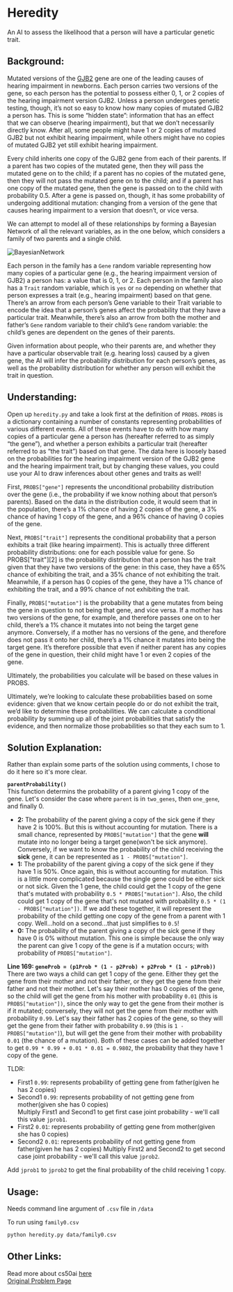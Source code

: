 # Heredity

An AI to assess the likelihood that a person will have a particular genetic trait.

## Background:

Mutated versions of the [GJB2](https://www.ncbi.nlm.nih.gov/pmc/articles/PMC1285178/) gene are one of the leading causes of hearing impairment in newborns. Each person carries two versions of the gene, so each person has the potential to possess either 0, 1, or 2 copies of the hearing impairment version GJB2. Unless a person undergoes genetic testing, though, it’s not so easy to know how many copies of mutated GJB2 a person has. This is some “hidden state”: information that has an effect that we can observe (hearing impairment), but that we don’t necessarily directly know. After all, some people might have 1 or 2 copies of mutated GJB2 but not exhibit hearing impairment, while others might have no copies of mutated GJB2 yet still exhibit hearing impairment.

Every child inherits one copy of the GJB2 gene from each of their parents. If a parent has two copies of the mutated gene, then they will pass the mutated gene on to the child; if a parent has no copies of the mutated gene, then they will not pass the mutated gene on to the child; and if a parent has one copy of the mutated gene, then the gene is passed on to the child with probability 0.5. After a gene is passed on, though, it has some probability of undergoing additional mutation: changing from a version of the gene that causes hearing impairment to a version that doesn’t, or vice versa.

We can attempt to model all of these relationships by forming a Bayesian Network of all the relevant variables, as in the one below, which considers a family of two parents and a single child.

![BayesianNetwork](https://cs50.harvard.edu/ai/2020/projects/2/heredity/images/gene_network.png)

Each person in the family has a `Gene` random variable representing how many copies of a particular gene (e.g., the hearing impairment version of GJB2) a person has: a value that is 0, 1, or 2. Each person in the family also has a `Trait` random variable, which is `yes` or `no` depending on whether that person expresses a trait (e.g., hearing impairment) based on that gene. There’s an arrow from each person’s Gene variable to their Trait variable to encode the idea that a person’s genes affect the probability that they have a particular trait. Meanwhile, there’s also an arrow from both the mother and father’s `Gene` random variable to their child’s `Gene` random variable: the child’s genes are dependent on the genes of their parents.

Given information about people, who their parents are, and whether they have a particular observable trait (e.g. hearing loss) caused by a given gene, the AI will infer the probability distribution for each person’s genes, as well as the probability distribution for whether any person will exhibit the trait in question.

## Understanding:

Open up `heredity.py` and take a look first at the definition of `PROBS`. `PROBS` is a dictionary containing a number of constants representing probabilities of various different events. All of these events have to do with how many copies of a particular gene a person has (hereafter referred to as simply “the gene”), and whether a person exhibits a particular trait (hereafter referred to as “the trait”) based on that gene. The data here is loosely based on the probabilities for the hearing impairment version of the GJB2 gene and the hearing impairment trait, but by changing these values, you could use your AI to draw inferences about other genes and traits as well!

First, `PROBS["gene"]` represents the unconditional probability distribution over the gene (i.e., the probability if we know nothing about that person’s parents). Based on the data in the distribution code, it would seem that in the population, there’s a 1% chance of having 2 copies of the gene, a 3% chance of having 1 copy of the gene, and a 96% chance of having 0 copies of the gene.

Next, `PROBS["trait"]` represents the conditional probability that a person exhibits a trait (like hearing impairment). This is actually three different probability distributions: one for each possible value for gene. So PROBS["trait"][2] is the probability distribution that a person has the trait given that they have two versions of the gene: in this case, they have a 65% chance of exhibiting the trait, and a 35% chance of not exhibiting the trait. Meanwhile, if a person has 0 copies of the gene, they have a 1% chance of exhibiting the trait, and a 99% chance of not exhibiting the trait.

Finally, `PROBS["mutation"]` is the probability that a gene mutates from being the gene in question to not being that gene, and vice versa. If a mother has two versions of the gene, for example, and therefore passes one on to her child, there’s a 1% chance it mutates into not being the target gene anymore. Conversely, if a mother has no versions of the gene, and therefore does not pass it onto her child, there’s a 1% chance it mutates into being the target gene. It’s therefore possible that even if neither parent has any copies of the gene in question, their child might have 1 or even 2 copies of the gene.

Ultimately, the probabilities you calculate will be based on these values in PROBS.

Ultimately, we’re looking to calculate these probabilities based on some evidence: given that we know certain people do or do not exhibit the trait, we’d like to determine these probabilities. We can calculate a conditional probability by summing up all of the joint probabilities that satisfy the evidence, and then normalize those probabilities so that they each sum to 1.

## Solution Explanation:

Rather than explain some parts of the solution using comments, I chose to do it here so it's more clear.

**`parentProbability()`**  
This function determins the probability of a parent giving 1 copy of the gene. Let's consider the case where `parent` is in `two_genes`, then `one_gene`, and finally 0. 
- **2:** The probability of the parent giving a copy of the sick gene if they have 2 is 100%. But this is without accounting for mutation. There is a small chance, represented by `PROBS["mutation"]` that the gene **will** mutate into no longer being a target gene(won't be sick anymore). Conversely, if we want to know the probability of the child receiving the **sick** gene, it can be represented as `1 - PROBS["mutation"]`.
- **1:** The probability of the parent giving a copy of the sick gene if they have 1 is 50%. Once again, this is without accounting for mutation. This is a little more complicated because the single gene could be either sick or not sick. Given the 1 gene, the child could get the 1 copy of the gene that's mutated with probability `0.5 * PROBS["mutation"]`. Also, the child could get 1 copy of the gene that's not mutated with probability `0.5 * (1 - PROBS["mutation"])`. If we add these together, it will represent the probability of the child getting one copy of the gene from a parent with 1 copy. Well...hold on a second...that just simplifies to `0.5`!
- **0:** The probability of the parent giving a copy of the sick gene if they have 0 is 0% without mutation. This one is simple because the only way the parent can give 1 copy of the gene is if a mutation occurs; with probability of `PROBS["mutation"]`.

**Line 169: `geneProb = (p1Prob * (1 - p2Prob) + p2Prob * (1 - p1Prob))`**  
There are two ways a child can get 1 copy of the gene. Either they get the gene from their mother and not their father, or they get the gene from their father and not their mother. Let's say their mother has 0 copies of the gene, so the child will get the gene from his mother with probability `0.01` (this is `PROBS["mutation"])`, since the only way to get the gene from their mother is if it mutated; conversely, they will not get the gene from their mother with probability `0.99`. Let's say their father has 2 copies of the gene, so they will get the gene from their father with probability `0.99` (this is `1 - PROBS["mutation"]`), but will get the gene from their mother with probability `0.01` (the chance of a mutation). Both of these cases can be added together to get `0.99 * 0.99 + 0.01 * 0.01 = 0.9802`, the probability that they have 1 copy of the gene.

TLDR:
- First1 `0.99`: represents probability of getting gene from father(given he has 2 copies)
- Second1 `0.99`: represents probability of not getting gene from mother(given she has 0 copies)  
Multiply First1 and Second1 to get first case joint probability - we'll call this value `jprob1`.
- First2 `0.01`: represents probability of getting gene from mother(given she has 0 copies)
- Second2 `0.01`: represents probability of not getting gene from father(given he has 2 copies)
Multiply First2 and Second2 to get second case joint probability - we'll call this value `jprob2`.

Add `jprob1` to `jprob2` to get the final probability of the child receiving 1 copy.



## Usage:

Needs command line argument of `.csv` file in `/data`

To run using `family0.csv`
```bash
python heredity.py data/family0.csv
```

## Other Links:

Read more about cs50ai [here](https://cs50.harvard.edu/ai/2020/)  
[Original Problem Page](https://cs50.harvard.edu/ai/2020/projects/2/heredity/)